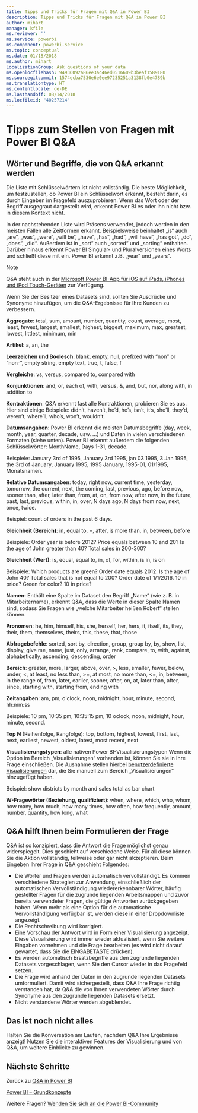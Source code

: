 ```yaml
---
title: Tipps und Tricks für Fragen mit Q&A in Power BI
description: Tipps und Tricks für Fragen mit Q&A in Power BI
author: mihart
manager: kfile
ms.reviewer: ''
ms.service: powerbi
ms.component: powerbi-service
ms.topic: conceptual
ms.date: 01/18/2018
ms.author: mihart
LocalizationGroup: Ask questions of your data
ms.openlocfilehash: 94936092a86ee3ac46ed0516609b3beaf1589180
ms.sourcegitcommit: 1574ecba7530e6e0ee97235251a3138fb0e4789b
ms.translationtype: HT
ms.contentlocale: de-DE
ms.lasthandoff: 08/14/2018
ms.locfileid: "40257214"
---
```

# <a name="tips-for-asking-questions-in-power-bi-qa"></a>Tipps zum Stellen von Fragen mit Power BI Q&A
## <a name="words-and-terminology-that-qa-recognizes"></a>Wörter und Begriffe, die von Q&A erkannt werden
Die Liste mit Schlüsselwörtern ist nicht vollständig.  Die beste Möglichkeit, um festzustellen, ob Power BI ein Schlüsselwort erkennt, besteht darin, es durch Eingeben im Fragefeld auszuprobieren.  Wenn das Wort oder der Begriff ausgegraut dargestellt wird, erkennt Power BI es oder ihn nicht bzw. in diesem Kontext nicht.

In der nachstehenden Liste wird Präsens verwendet, jedoch werden in den meisten Fällen alle Zeitformen erkannt. Beispielsweise beinhaltet „is“ auch „are“, „was“, „were“, „will be“, „have“, „has“, „had“, „will have“, „has got“, „do“, „does“, „did“.  Außerdem ist in „sort“ auch „sorted“ und „sorting“ enthalten.  Darüber hinaus erkennt Power BI Singular- und Pluralversionen eines Worts und schließt diese mit ein. Power BI erkennt z.B. „year“ und „years“.

> [!NOTE]
> Q&A steht auch in der [Microsoft Power BI-App für iOS auf iPads, iPhones und iPod Touch-Geräten](mobile-apps-ios-qna.md) zur Verfügung.
> 
> 

Wenn Sie der Besitzer eines Datasets sind, sollten Sie Ausdrücke und Synonyme hinzufügen, um die Q&A-Ergebnisse für Ihre Kunden zu verbessern.

**Aggregate**: total, sum, amount, number, quantity, count, average, most, least, fewest, largest, smallest, highest, biggest, maximum, max, greatest, lowest, littlest, minimum, min

**Artikel**: a, an, the

**Leerzeichen und Boolesch**: blank, empty, null, prefixed with “non” or “non-“, empty string, empty text, true, t, false, f

**Vergleiche**: vs, versus, compared to, compared with

**Konjunktionen**: and, or, each of, with, versus, &, and, but, nor, along with, in addition to

**Kontraktionen**: Q&A erkennt fast alle Kontraktionen, probieren Sie es aus.  Hier sind einige Beispiele: didn’t, haven’t, he’d, he’s, isn’t, it’s, she’ll, they’d, weren’t, where’ll, who’s, won’t, wouldn’t.

**Datumsangaben**: Power BI erkennt die meisten Datumsbegriffe (day, week, month, year, quarter, decade, usw. …) und Daten in vielen verschiedenen Formaten (siehe unten). Power BI erkennt außerdem die folgenden Schlüsselwörter: MonthName, Days 1-31, decade.

Beispiele: January 3rd of 1995, January 3rd 1995, jan 03 1995, 3 Jan 1995, the 3rd of January, January 1995, 1995 January, 1995-01, 01/1995, Monatsnamen.

**Relative Datumsangaben**: today, right now, current time, yesterday, tomorrow, the current, next, the coming, last, previous, ago, before now, sooner than, after, later than, from, at, on, from now, after now, in the future, past, last, previous, within, in, over, N days ago, N days from now, next, once, twice.

Beispiel: count of orders in the past 6 days.

**Gleichheit (Bereich)**: in, equal to, =, after, is more than, in, between, before

Beispiele: Order year is before 2012? Price equals between 10 and 20? Is the age of John greater than 40? Total sales in 200-300?

**Gleichheit (Wert)**: is, equal, equal to, in, of, for, within, is in, is on

Beispiele: Which products are green? Order date equals 2012. Is the age of John 40? Total sales that is not equal to 200? Order date of 1/1/2016. 10 in price? Green for color? 10 in price?

**Namen:** Enthält eine Spalte im Dataset den Begriff „Name“ (wie z. B. in Mitarbeitername), erkennt Q&A, dass die Werte in dieser Spalte Namen sind, sodass Sie Fragen wie „welche Mitarbeiter heißen Robert“ stellen können.

**Pronomen**: he, him, himself, his, she, herself, her, hers, it, itself, its, they, their, them, themselves, theirs, this, these, that, those

**Abfragebefehle**: sorted, sort by, direction, group, group by, by, show, list, display, give me, name, just, only, arrange, rank, compare, to, with, against, alphabetically, ascending, descending, order

**Bereich**: greater, more, larger, above, over, >, less, smaller, fewer, below, under, <, at least, no less than, >=, at most, no more than, <=, in, between, in the range of, from, later, earlier, sooner, after, on, at, later than, after, since, starting with, starting from, ending with

**Zeitangaben**: am, pm, o'clock, noon, midnight, hour, minute, second, hh:mm:ss

Beispiele: 10 pm, 10:35 pm, 10:35:15 pm, 10 oclock, noon, midnight, hour, minute, second.

**Top N** (Reihenfolge, Rangfolge): top, bottom, highest, lowest, first, last, next, earliest, newest, oldest, latest, most recent, next

**Visualisierungstypen**: alle nativen Power BI-Visualisierungstypen  Wenn die Option im Bereich „Visualisierungen“ vorhanden ist, können Sie sie in Ihre Frage einschließen.  Die Ausnahme stellen hierbei [benutzerdefinierte Visualisierungen](power-bi-custom-visuals.md) dar, die Sie manuell zum Bereich „Visualisierungen“ hinzugefügt haben.

Beispiel: show districts by month and sales total as bar chart

**W-Fragewörter (Beziehung, qualifiziert)**: when, where, which, who, whom, how many, how much, how many times, how often, how frequently, amount, number, quantity, how long, what

## <a name="qa-helps-you-phrase-the-question"></a>Q&A hilft Ihnen beim Formulieren der Frage
Q&A ist so konzipiert, dass die Antwort die Frage möglichst genau widerspiegelt. Dies geschieht auf verschiedene Weise. Für all diese können Sie die Aktion vollständig, teilweise oder gar nicht akzeptieren. Beim Eingeben Ihrer Frage in Q&A geschieht Folgendes:

* Die Wörter und Fragen werden automatisch vervollständigt. Es kommen verschiedene Strategien zur Anwendung, einschließlich der automatischen Vervollständigung wiedererkennbarer Wörter, häufig gestellter Fragen für die zugrunde liegenden Arbeitsmappen und zuvor bereits verwendeter Fragen, die gültige Antworten zurückgegeben haben. Wenn mehr als eine Option für die automatische Vervollständigung verfügbar ist, werden diese in einer Dropdownliste angezeigt.
* Die Rechtschreibung wird korrigiert.
* Eine Vorschau der Antwort wird in Form einer Visualisierung angezeigt. Diese Visualisierung wird immer wieder aktualisiert, wenn Sie weitere Eingaben vornehmen und die Frage bearbeiten (es wird nicht darauf gewartet, dass Sie die EINGABETASTE drücken).
* Es werden automatisch Ersatzbegriffe aus den zugrunde liegenden Datasets vorgeschlagen, wenn Sie den Cursor wieder in das Fragefeld setzen.
* Die Frage wird anhand der Daten in den zugrunde liegenden Datasets umformuliert. Damit wird sichergestellt, dass Q&A Ihre Frage richtig verstanden hat, da Q&A die von Ihnen verwendeten Wörter durch Synonyme aus den zugrunde liegenden Datasets ersetzt.
* Nicht verstandene Wörter werden abgeblendet.

## <a name="dont-stop-now"></a>Das ist noch nicht alles
Halten Sie die Konversation am Laufen, nachdem Q&A Ihre Ergebnisse anzeigt! Nutzen Sie die interaktiven Features der Visualisierung und von Q&A, um weitere Einblicke zu gewinnen.

## <a name="next-steps"></a>Nächste Schritte
Zurück zu [Q&A in Power BI](power-bi-q-and-a.md)  

[Power BI – Grundkonzepte](service-basic-concepts.md)  

Weitere Fragen? [Wenden Sie sich an die Power BI-Community](http://community.powerbi.com/)

